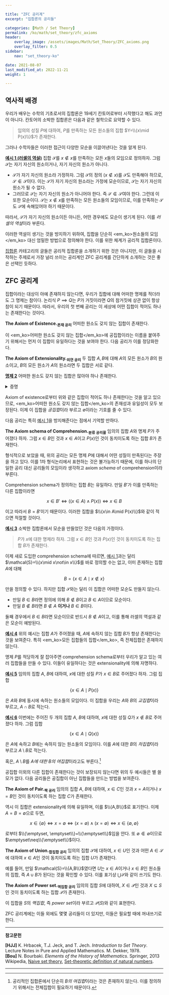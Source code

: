 ```yaml
---

title: "ZFC 공리계"
excerpt: "집합론의 공리들"

categories: [Math / Set Theory]
permalink: /ko/math/set_theory/zfc_axioms
header:
    overlay_image: /assets/images/Math/Set_Theory/ZFC_axioms.png
    overlay_filter: 0.5
sidebar: 
    nav: "set_theory-ko"

date: 2021-08-07
last_modified_at: 2022-11-21
weight: 1

---
```


## 역사적 배경

우리가 배우는 수학의 기초로서의 집합론은 19세기 칸토어로부터 시작했다고 해도 과언이 아니다. 칸토어의 소박한 집합론은 다음과 같은 철학으로 요약할 수 있다. 

> 임의의 성질 $P$에 대하여, $P$를 만족하는 모든 원소들의 집합 $Y=\\{x\mid P(x)\\}$가 존재한다.

그러나 수학자들은 이러한 접근이 다양한 모순을 이끌어낸다는 것을 알게 된다. 

<div class="example" markdown="1">

<ins id="ex1">**예시 1 (러셀의 역설)**</ins> 집합 $\mathcal{S}$를 <phrase>$x\not\in x$를 만족하는 모든 $x$들의 모임</phrase>으로 정의하자. 그럼 $\mathcal{S}$는 자기 자신의 원소이거나, 자기 자신의 원소가 아니다.

- $\mathcal{S}$가 자기 자신의 원소라 가정하자. 그럼 $\mathcal{S}$의 정의 ($x\not\in x$)를 $\mathcal{S}$도 만족해야 하므로, $\mathcal{S}\not\in\mathcal{S}$이다. 이는 $\mathcal{S}$가 자기 자신의 원소라는 가정에 모순이므로, $\mathcal{S}$는 자기 자신의 원소가 될 수 없다.
- 그러므로 $\mathcal{S}$는 자기 자신의 원소가 아니어야 한다. 즉 $\mathcal{S}\not\in\mathcal{S}$여야 한다. 그런데 이 또한 모순이다. $\mathcal{S}$는 $x\not\in x$를 만족하는 모든 원소들의 모임이므로, 이를 만족하는 $\mathcal{S}$도 $\mathcal{S}$에 속해있어야 하기 때문이다.

따라서, $\mathcal{S}$가 자기 자신의 원소이든 아니든, 어떤 경우에도 모순이 생기게 된다. 이를 *러셀의 역설*이라 부른다.

</div>

이러한 역설이 생기는 것을 방지하기 위하여, 집합을 단순히 <em_ko>원소들의 모임</em_ko> 대신 엄밀한 방법으로 정의해야 한다. 이를 위한 체계가 공리적 집합론이다. 

[집합론](/ko/set_theory) 카테고리의 글들은 공리적 집합론을 소개하기 위한 것은 아니지만, 이 글들을 시작하는 주제로서 가장 널리 쓰이는 공리계인 ZFC 공리계를 간단하게 소개하는 것은 좋은 선택인 듯하다.

## ZFC 공리계

집합이라는 대상이 아예 존재하지 않는다면, 우리가 집합에 대해 어떠한 명제를 적더라도 그 명제는 참이다. 논리식 $P\implies Q$는 $P$가 거짓이라면 $Q$의 참거짓에 상관 없이 항상 참이 되기 때문이다. 따라서, 우리의 첫 번째 공리는 이 세상에 어떤 집합이 적어도 하나는 존재한다는 것이다.

<div class="misc" markdown="1">

**The Axiom of Existence.<sub>존재 공리</sub>** 어떠한 원소도 갖지 않는 집합이 존재한다.
  
</div>

이 <em_ko>어떠한 원소도 갖지 않는 집합</em_ko>에 공집합이라는 이름을 붙여주기 위해서는 먼저 이 집합이 유일하다는 것을 보여야 한다. 다음 공리가 이를 정당화한다.

<div class="misc" markdown="1">

**The Axiom of Extensionality.<sub>외연 공리</sub>** 두 집합 $A,B$에 대해 $A$의 모든 원소가 $B$의 원소이고, $B$의 모든 원소가 $A$의 원소라면 두 집합은 서로 같다.

</div>

<div class="proposition" markdown="1">

<ins id="prop2">**명제 2**</ins> 어떠한 원소도 갖지 않는 집합은 많아야 하나 존재한다.

</div>
<details class="proof" markdown="1">
<summary>증명</summary>

집합 $A$와 $B$가 어떠한 원소도 갖지 않는 집합이라 하자. 그럼 두 개의 명제 

$$((x\in A)\implies (x\in B)),\qquad ((x\in B)\implies (x\in A))$$

가 모두 참이다. 따라서 axiom of extensionality에 의하여 $A=B$이다. 

</details>

Axiom of existence로부터 위와 같은 집합이 적어도 하나 존재한다는 것을 알고 있으므로, <em_ko>어떠한 원소도 갖지 않는 집합</em_ko>의 존재성과 유일성이 모두 보장된다. 이제 이 집합을 *공집합*이라 부르고 $\emptyset$이라는 기호를 줄 수 있다.

다음 공리는 특히 [예시 1](#ex1)을 방지해준다는 점에서 기억할 만하다.

<div class="misc" markdown="1">

**The Axiom schema of Comprehension.<sub>분류 공리꼴</sub>** 임의의 집합 $A$와 명제 $P$가 주어졌다 하자. 그럼 <phrase>$x\in B$인 것</phrase>과 <phrase>$x\in A$이고 $P(x)$인 것</phrase>이 동치이도록 하는 집합 $B$가 존재한다.

</div>

형식적으로 보았을 때, 위의 공리는 모든 명제 $P$에 대해서 어떤 성질이 만족된다는 주장을 하고 있다. 이를 1차 형식논리에서 표현하는 것은 불가능하기 때문에, 이를 하나의 단일한 공리 대신 공리들의 모임이라 생각하고 axiom *schema* of comprehension이라 부른다.

Comprehension schema가 정의하는 집합 $B$는 유일하다. 만일 $B'$가 이를 만족하는 다른 집합이라면

$$x\in B'\iff ((x\in A)\wedge P(x))\iff x\in B$$

이고 따라서 $B=B'$이기 때문이다. 이러한 집합을 $\\{x\in A\mid P(x)\\}$와 같이 적으면 적절할 것이다.

<div class="example" markdown="1">

<ins id="ex3">**예시 3**</ins> 소박한 집합론에서 모순을 만들었던 것은 다음의 가정이다.

> $P$가 $x$에 대한 명제라 하자. 그럼 <phrase>$x\in B$인 것</phrase>과 <phrase>$P(x)$인 것</phrase>이 동치이도록 하는 집합 $B$가 존재한다.

이제 새로 도입한 comprehension schema에 따르면, [예시 1](#ex1)과는 달리 $\mathcal{S}=\\{x\mid x\not\in x\\}$를 바로 정의할 수는 없고, 이미 존재하는 집합 $A$에 대해 

$$B=\{x\in A\mid x\not\in x\}$$

만을 정의할 수 있다. 하지만 집합 $\mathcal{S}$와는 달리 이 집합은 어떠한 모순도 만들지 않는다. 

- 만일 $B\in B$라면 정의에 의해 $B\not\in B$이고 $B\in A$이므로 모순이다. 
- 만일 $B\not\in B$라면 $B\not\in A$ **이거나** $B\in B$이다. 

둘째 경우에서 $B\in B$라면 모순이므로 반드시 $B\not\in A$이고, 이를 통해 러셀의 역설과 같은 모순이 예방된다.

</div>

<div class="example" markdown="1">

<ins id="ex4">**예시 4**</ins> 위의 예시는 집합 $A$가 주어졌을 때, $A$에 속하지 않는 집합 $B$가 항상 존재한다는 것을 보여준다. 특히 <em_ko>모든 집합들의 집합</em_ko>, 즉 전체집합은 존재하지 않는다.  

</div>

명제 $P$를 적당하게 잘 잡아주면 comprehension schema로부터 우리가 알고 있는 여러 집합들을 만들 수 있다. 이들이 유일하다는 것은 extensionality에 의해 자명하다.

<div class="example" markdown="1">

<ins id="ex5">**예시 5**</ins> 임의의 집합 $A$, $B$에 대하여, $x$에 대한 성질 $P$가 $x\in B$로 주어졌다 하자. 그럼 집합 

$$\{x\in A\mid P(x)\}$$

은 $A$와 $B$에 동시에 속하는 원소들의 모임이다. 이 집합을 우리는 $A$와 $B$의 *교집합*이라 부르고, $A\cap B$로 적는다.

</div>

<div class="example" markdown="1">

<ins id="ex6">**예시 6**</ins> 이번에는 주어진 두 개의 집합 $A$, $B$에 대하여, $x$에 대한 성질 $Q$가 $x\not\in B$로 주어졌다 하자. 그럼 집합 

$$\{x\in A\mid Q(x)\}$$

은 $A$에 속하고 $B$에는 속하지 않는 원소들의 모임이다. 이를 $A$에 대한 $B$의 *차집합*이라 부르고 $A\setminus B$로 적는다.

</div>

혹은, $A\setminus B$를 *$A$에 대한 $B$의 여집합*이라고도 부른다.[^1] 

공집합 이외의 다른 집합이 존재한다는 것이 보장되지 않는다면 위의 두 예시들은 별 쓸모가 없다. 다음 공리들은 공집합이 아닌 집합들을 만드는 방법을 보여준다.

<div class="misc" markdown="1">

**The Axiom of Pair.<sub>짝 공리</sub>** 임의의 집합 $A$, $B$에 대하여, <phrase>$x\in C$인 것</phrase>과 <phrase>$x=A$이거나 $x=B$인 것</phrase>이 동치이도록 하는 집합 $C$가 존재한다.

</div>

역시 이 집합은 extensionality에 의해 유일하며, 이를 $\\{A,B\\}$로 표기한다. 이제 $A=B=\emptyset$으로 두면, 

$$x\in \{\emptyset\}\iff x=\emptyset\iff (x=\emptyset)\wedge(x=\emptyset)\iff x\in \{\emptyset,\emptyset\}$$

로부터 $\\{\emptyset, \emptyset\\}=\\{\emptyset\\}$임을 안다. 또 $\emptyset\not\in \emptyset$이므로 $\emptyset\neq\\{\emptyset\\}$이다. 

<div class="misc" markdown="1">

**The Axiom of Union.<sub>합집합 공리</sub>** 임의의 집합 $\mathcal{S}$에 대하여, <phrase>$x\in U$인 것</phrase>과 <phrase>어떤 $A\in\mathcal{S}$에 대하여 $x\in A$인 것</phrase>이 동치이도록 하는 집합 $U$가 존재한다.

</div>

예를 들어, 만일 $\mathcal{S}=\\{A,B\\}$였다면 $U$는 <phrase>$x\in A$이거나 $x\in B$인 원소들의 집합</phrase>, 즉 $A\cup B$가 된다는 것을 확인할 수 있다. 이를 표기상 $\bigcup\mathcal{S}$와 같이 쓰기도 한다.

<div class="misc" markdown="1">

**The Axiom of Power set.<sub>멱집합 공리</sub>** 임의의 집합 $S$에 대하여, <phrase>$X\in \mathcal{P}$인 것</phrase>과 <phrase>$X\subseteq S$인 것</phrase>이 동치이도록 하는 집합 $\mathcal{P}$가 존재한다.

</div>

이 집합을 $S$의 *멱집합*, 즉 *power set*이라 부르고 $\mathcal{P}(S)$와 같이 표현한다. 

ZFC 공리계에는 이들 외에도 몇몇 공리들이 더 있지만, 이들은 필요할 때에 꺼내쓰기로 한다.

---
**참고문헌**

**[HJJ]** K. Hrbacek, T.J. Jeck, and T. Jech. *Introduction to Set Theory*. Lecture Notes in Pure and Applied Mathematics. M. Dekker, 1978.  
**[Bou]** N. Bourbaki. *Elements of the History of Mathematics*. Springer, 2013  
Wikipedia, [Naive set theory](https://en.wikipedia.org/wiki/Naive_set_theory), [Set-theoretic definition of natural numbers](https://en.wikipedia.org/wiki/Set-theoretic_definition_of_natural_numbers).

---

[^1]: 공리적인 집합론에서 단순히 *$B$의 여집합*이라는 것은 존재하지 않는다. 이를 정의하기 위해서는 전체집합이 필요하기 때문이다. 
